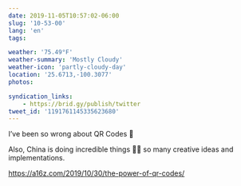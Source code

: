 ```yaml
---
date: 2019-11-05T10:57:02-06:00
slug: '10-53-00'
lang: 'en'
tags:

weather: '75.49°F'
weather-summary: 'Mostly Cloudy'
weather-icon: 'partly-cloudy-day'
location: '25.6713,-100.3077'
photos:

syndication_links:
    - https://brid.gy/publish/twitter
tweet_id: '1191761145335623680'
---
```

I’ve been so wrong about QR Codes 🤯

Also, China is doing  incredible things 👏🏼 so many creative ideas and implementations.

https://a16z.com/2019/10/30/the-power-of-qr-codes/
